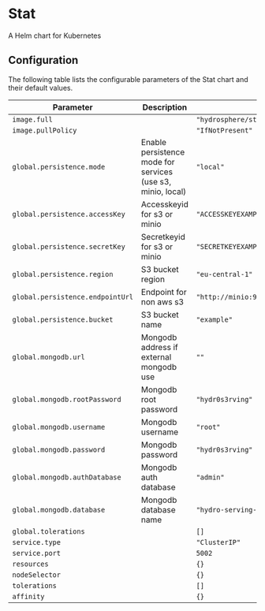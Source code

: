 
Stat
===========

A Helm chart for Kubernetes


## Configuration

The following table lists the configurable parameters of the Stat chart and their default values.

| Parameter                | Description             | Default        |
| ------------------------ | ----------------------- | -------------- |
| `image.full` |  | `"hydrosphere/stat:5b5bc87c010abbd0787b234c3e195564ce31c6b6"` |
| `image.pullPolicy` |  | `"IfNotPresent"` |
| `global.persistence.mode` | Enable persistence mode for services (use s3, minio, local) | `"local"` |
| `global.persistence.accessKey` | Accesskeyid for s3 or minio | `"ACCESSKEYEXAMPLE"` |
| `global.persistence.secretKey` | Secretkeyid for s3 or minio | `"SECRETKEYEXAMPLE"` |
| `global.persistence.region` | S3 bucket region | `"eu-central-1"` |
| `global.persistence.endpointUrl` | Endpoint for non aws s3 | `"http://minio:9000"` |
| `global.persistence.bucket` | S3 bucket name | `"example"` |
| `global.mongodb.url` | Mongodb address if external mongodb use | `""` |
| `global.mongodb.rootPassword` | Mongodb root password | `"hydr0s3rving"` |
| `global.mongodb.username` | Mongodb username | `"root"` |
| `global.mongodb.password` | Mongodb password | `"hydr0s3rving"` |
| `global.mongodb.authDatabase` | Mongodb auth database | `"admin"` |
| `global.mongodb.database` | Mongodb database name | `"hydro-serving-data-profiler"` |
| `global.tolerations` |  | `[]` |
| `service.type` |  | `"ClusterIP"` |
| `service.port` |  | `5002` |
| `resources` |  | `{}` |
| `nodeSelector` |  | `{}` |
| `tolerations` |  | `[]` |
| `affinity` |  | `{}` |





